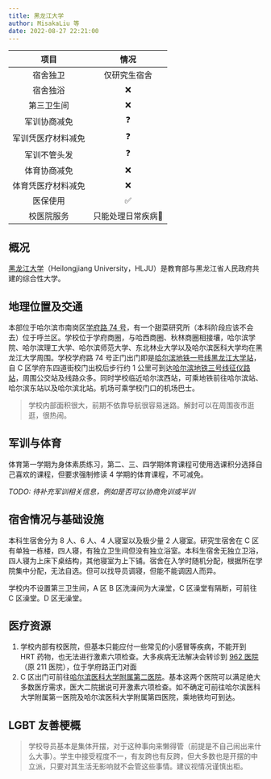 ```yaml
---
title: 黑龙江大学
author: MisakaLiu 等
date: 2022-08-27 22:21:00
---
```


|项目|情况|
|:---:|:---:|
|宿舍独卫|仅研究生宿舍|
|宿舍独浴|❌|
|第三卫生间|❌|
|军训协商减免|❓|
|军训凭医疗材料减免|❓|
|军训不管头发|❓|
|体育协商减免|❌|
|体育凭医疗材料减免|❌|
|医保使用|✅|
|校医院服务|只能处理日常疾病🤔|

## 概况

[黑龙江大学](https://www.hlju.edu.cn)（Heilongjiang University，HLJU）是教育部与黑龙江省人民政府共建的综合性大学。

## 地理位置及交通

本部位于哈尔滨市南岗区[学府路 74 号](https://amap.com/place/B01C302AE4)，有一个甜菜研究所（本科阶段应该不会去）位于呼兰区。学校位于学府商圈，与哈西商圈、秋林商圈相接壤，哈尔滨学院、哈尔滨理工大学、哈尔滨师范大学、东北林业大学以及哈尔滨医科大学均在黑龙江大学周围。学校学府路 74 号正门出门即是[哈尔滨地铁一号线黑龙江大学站](https://amap.com/place/BV10114433)，自 C 区学府东四道街校门出校后步行约 1 公里可到达[哈尔滨地铁三号线征仪路站](https://amap.com/place/BS11714428)，周围公交站及线路众多。同时学校临近哈尔滨西站，可乘地铁前往哈尔滨站、哈尔滨东站以及哈尔滨北站。机场可乘学校门口的机场巴士。

> 学校内部面积很大，前期不依靠导航很容易迷路。解封可以在周围夜市逛逛，很热闹。

## 军训与体育

体育第一学期为身体素质练习，第二、三、四学期体育课程可使用选课积分选择自己喜欢的课程，但要求强制修读 4 学期的体育课程，不可减免。

_TODO: 待补充军训相关信息，例如是否可以协商免训或半训_

## 宿舍情况与基础设施

本科生宿舍分为 8 人、6 人、4 人寝室以及极少量 2 人寝室。研究生宿舍在 C 区有单独一栋楼，四人寝，有独立卫生间但没有独立浴室。本科生宿舍无独立卫浴，四人寝为上床下桌结构，其他寝室为上下铺。宿舍在入学时随机分配，根据所在学院集中分配，无法自选。但可以找导员调寝，但能不能调因人而异。

学校内不设置第三卫生间，A 区 B 区洗澡间为大澡堂，C 区澡堂有隔断，可前往 C 区澡堂。D 区无澡堂。

## 医疗资源

1. 学校内部有校医院，但基本只能应付一些常见的小感冒等疾病，不能开到 HRT 药物，也无法进行激素六项检查。大多疾病无法解决会转诊到 [962 医院](https://amap.com/place/B0FFJTBLUW)（原 211 医院），位于学府路正门对面
2. C 区出门可前往[哈尔滨医科大学附属第二医院](https://amap.com/place/B01C30JJ8F)。基本这两个医院可以满足绝大多数医疗需求，医大二院据说可开激素六项检查。如不确定可前往哈尔滨医科大学附属第一医院及哈尔滨医科大学附属第四医院，乘地铁均可到达。

## LGBT 友善梗概

> 学校导员基本是集体开摆，对于这种事向来懒得管（前提是不自己闹出来什么大事）。学生中接受程度不一，有友跨也有反跨，但大多数也是开摆的中立派，只要对其生活无影响就不会管这些事情。建议视情况谨慎出柜。

